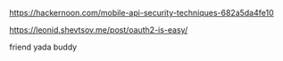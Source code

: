 https://hackernoon.com/mobile-api-security-techniques-682a5da4fe10

https://leonid.shevtsov.me/post/oauth2-is-easy/

friend
yada
buddy